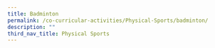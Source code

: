 ```yaml
---
title: Badminton
permalink: /co-curricular-activities/Physical-Sports/badminton/
description: ""
third_nav_title: Physical Sports
---
```

